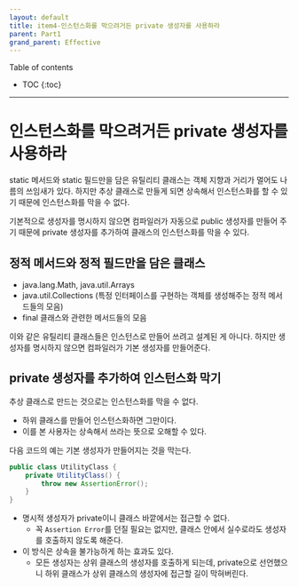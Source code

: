 ```yaml
---
layout: default
title: item4-인스턴스화를 막으려거든 private 생성자를 사용하라
parent: Part1
grand_parent: Effective
---
```



Table of contents


- TOC
{:toc}


---

# 인스턴스화를 막으려거든 private 생성자를 사용하라

static 메서드와 static 필드만을 담은 유틸리티 클래스는 객체 지향과 거리가 멀어도 나름의 쓰임새가 있다. 하지만 추상 클래스로 만들게 되면 상속해서 인스턴스화를 할 수 있기 때문에 인스턴스화를 막을 수 없다.

기본적으로 생성자를 명시하지 않으면 컴파일러가 자동으로 public 생성자를 만들어 주기 때문에 private 생성자를 추가하여 클래스의 인스턴스화를 막을 수 있다.

## 정적 메서드와 정적 필드만을 담은 클래스

- java.lang.Math, java.util.Arrays
- java.util.Collections (특정 인터페이스를 구현하는 객체를 생성해주는 정적 메서드들의 모음)
- final 클래스와 관련한 메서드들의 모음

이와 같은 유틸리티 클래스들은 인스턴스로 만들어 쓰려고 설계된 게 아니다.
하지만 생성자를 명시하지 않으면 컴파일러가 기본 생성자를 만들어준다.

## private 생성자를 추가하여 인스턴스화 막기

추상 클래스로 만드는 것으로는 인스턴스화를 막을 수 없다.

- 하위 클래스를 만들어 인스턴스화하면 그만이다.
- 이를 본 사용자는 상속해서 쓰라는 뜻으로 오해할 수 있다.

다음 코드의 예는 기본 생성자가 만들어지는 것을 막는다.

```java
public class UtilityClass {
    private UtilityClass() {
        throw new AssertionError();
    }
}
```

- 명시적 생성자가 private이니 클래스 바깥에서는 접근할 수 없다.
    - 꼭 `Assertion Error`를 던질 필요는 없지만, 클래스 안에서 실수로라도 생성자를 호출하지 않도록 해준다.
- 이 방식은 상속을 불가능하게 하는 효과도 있다.
    - 모든 생성자는 상위 클래스의 생성자를 호출하게 되는데, private으로 선언했으니 하위 클래스가 상위 클래스의 생성자에 접근할 길이 막혀버린다.





